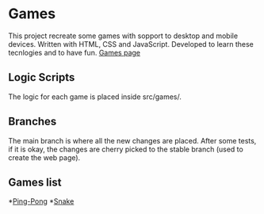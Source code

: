 # Games

This project recreate some games with sopport to desktop and mobile devices.
Written with HTML, CSS and JavaScript. Developed to learn these tecnlogies and to have fun.
[Games page](https://kelwynoliveira.github.io/games.github.io/)

## Logic Scripts
The logic for each game is placed inside src/games/.

## Branches
The main branch is where all the new changes are placed. After some tests, if it is okay, the changes are cherry picked to the stable branch (used to create the web page).

## Games list
*[Ping-Pong](https://kelwynoliveira.github.io/games.github.io/pingpong.html)
*[Snake](https://kelwynoliveira.github.io/games.github.io/snake.html)
